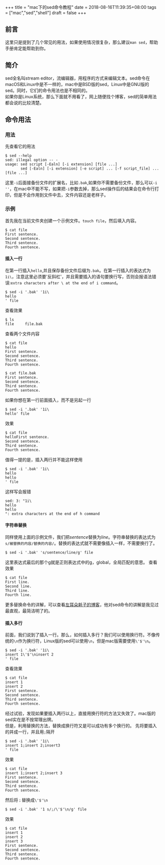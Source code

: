 +++
title = "mac下的sed命令教程"
date = 2018-08-16T11:39:35+08:00
tags = ["mac","sed","shell"]
draft = false
+++

## 前言
这里只是提到了几个常见的用法，如果使用情况很复杂，那么建议`man sed`，帮助手册肯定能帮助到你。
## 简介
sed全名叫stream editor，流编辑器，用程序的方式来编辑文本。sed命令在macOS和Linux中是不一样的，mac中是BSD版的sed，Linux中是GNU版的sed。同时，它们的命令用法也是不相同的。  
如果你是Linux系统，那么下面就不用看了，网上随便找个博客，sed的简单用法都会说的比较清楚。  
## 命令用法  
### 用法
先查看它的用法  

    $ sed --help             
    sed: illegal option -- -
    usage: sed script [-Ealn] [-i extension] [file ...]
           sed [-Ealn] [-i extension] [-e script] ... [-f script_file] ... [file ...]
这里`-i`后面接备份文件的扩展名，比如`.bak`,如果你不需要备份文件，那么可以`-i ''`，在mac中不能不写，如果把`-i`参数去掉，那么sed操作后的结果会在命令行打印，但是不会作用到文件中去，文件内容还是老样子。
### 示例
首先我在当前文件夹创建一个示例文件。`touch file`，然后填入内容。  

    $ cat file
    First sentence.
    Second sentence.
    Third sentence.
    Fourth sentence.
#### 插入一行  
在第一行插入`hello`,并且保存备份文件后缀为`.bak`。在第一行插入的表达式为`1i\`，注意这里必须要'反斜杠'，并且需要插入的语句要换行写，否则会报语法错误:`extra characters after \ at the end of i command`。  

    $ sed -i '.bak' '1i\
    hello
    ' file  
查看效果  

    $ ls
    file     file.bak
查看两个文件内容  

    $ cat file
    hello
    First sentence.
    Second sentence.
    Third sentence.
    Fourth sentence.  
    
    $ cat file.bak 
    First sentence.
    Second sentence.
    Third sentence.
    Fourth sentence.
如果你想在第一行前面插入，而不是另起一行  

    $ sed -i '.bak' '1i\
    hello' file
效果

    $ cat file
    helloFirst sentence.
    Second sentence.
    Third sentence.
    Fourth sentence.  
值得一提的是，插入两行并不能这样使用  

    $ sed -i '.bak' '1i\
    hello
    hello
    ' file
这样写会报错  

    sed: 3: "1i\
    hello
    hello
    ": extra characters at the end of h command
    
#### 字符串替换
同样使用上面的示例文件，我们把*sentence*替换为*line*。字符串替换的表达式为`s/被替换的内容/替换的内容/`。替换的表达式就不需要像插入一样，不需要换行了。  

    $ sed -i '.bak' 's/sentence/line/g' file  
这里表达式最后的那个g就是正则表达式中的g，global，全局匹配的意思。
查看效果  

    $ cat file
    First line.
    Second line.
    Third line.
    Fourth line.  
更多替换命令的详解，可以查看[左耳朵耗子的博客][]，他对sed命令的讲解是我见过最直观，最简洁明了的。  

[左耳朵耗子的博客]:https://coolshell.cn/articles/9104.html "左耳朵耗子的博客"  
#### 插入多行
前面，我们说到了插入一行。那么，如何插入多行？我们可以使用换行符。不像传统的`\n`作为换行符，Linux版的sed可以使用`\n`，但是mac版需要使用`\'$'\n`。  
             
    $ sed -i '.bak' '1i\
    insert 1\'$'\ninsert 2
    ' file
查看效果  

    $ cat file
    insert 1
    insert 2
    First sentence.
    Second sentence.
    Third sentence.
    Fourth sentence.
经过试验，发现如果要插入两行以上，直接用换行符的方法又失效了。mac版的sed实在是不按常理出牌。  
但是，利用替换的方法，替换成换行符又是可以成功有多个换行的。
先将要插入的并成一行，并且用`;`隔开
    
    $ sed -i '.bak' '1i\
    insert 1;insert 2;insert3
    ' file
效果  

    $ cat file
    insert 1;insert 2;insert 3
    First sentence.
    Second sentence.
    Third sentence.
    Fourth sentence.
然后将`；`替换成`\'$'\n`  

    $ sed -i '.bak' '1 s/;/\'$'\n/g' file 
效果

    $ cat file
    insert 1
    insert 2
    insert 3
    First sentence.
    Second sentence.
    Third sentence.
    Fourth sentence.
